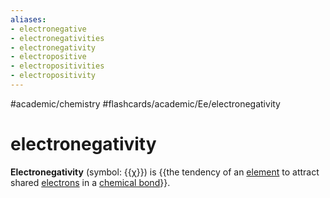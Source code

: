 ```yaml
---
aliases:
- electronegative
- electronegativities
- electronegativity
- electropositive
- electropositivities
- electropositivity
---
```


#academic/chemistry #flashcards/academic/Ee/electronegativity

# electronegativity

__Electronegativity__ (symbol: {{[χ](chi%20(letter).md)}}) is {{the tendency of an [element](chemical%20element.md) to attract shared [electrons](electron.md) in a [chemical bond](chemical%20bond.md)}}. <!--SR:!2023-04-17,13,270!2023-04-06,2,230-->
